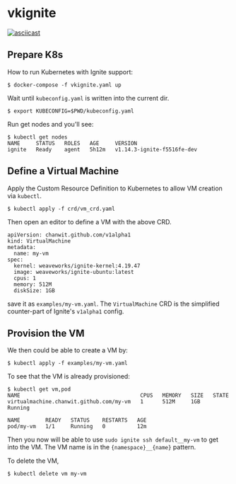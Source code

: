 # vkignite

[![asciicast](https://asciinema.org/a/260804.svg)](https://asciinema.org/a/260804)

## Prepare K8s

How to run Kubernetes with Ignite support:

`$ docker-compose -f vkignite.yaml up`

Wait until `kubeconfig.yaml` is written into the current dir.

`$ export KUBECONFIG=$PWD/kubeconfig.yaml`

Run get nodes and you'll see:

```
$ kubectl get nodes
NAME     STATUS   ROLES   AGE     VERSION
ignite   Ready    agent   5h12m   v1.14.3-ignite-f5516fe-dev
```

## Define a Virtual Machine
Apply the Custom Resource Definition to Kubernetes to allow VM creation via `kubectl`.

```
$ kubectl apply -f crd/vm_crd.yaml
```
Then open an editor to define a VM with the above CRD.

```
apiVersion: chanwit.github.com/v1alpha1
kind: VirtualMachine
metadata:
  name: my-vm
spec:
  kernel: weaveworks/ignite-kernel:4.19.47
  image: weaveworks/ignite-ubuntu:latest
  cpus: 1
  memory: 512M
  diskSize: 1GB
```
save it as `examples/my-vm.yaml`.
The `VirtualMachine` CRD is the simplified counter-part of Ignite's `v1alpha1` config.

## Provision the VM

We then could be able to create a VM by:
```
$ kubectl apply -f examples/my-vm.yaml
```

To see that the VM is already provisioned:
```
$ kubectl get vm,pod
NAME                                      CPUS   MEMORY   SIZE   STATE
virtualmachine.chanwit.github.com/my-vm   1      512M     1GB    Running

NAME        READY   STATUS    RESTARTS   AGE
pod/my-vm   1/1     Running   0          12m
```

Then you now will be able to use `sudo ignite ssh default__my-vm` to get into the VM.
The VM name is in the `{namespace}__{name}` pattern.

To delete the VM,
```
$ kubectl delete vm my-vm
```

